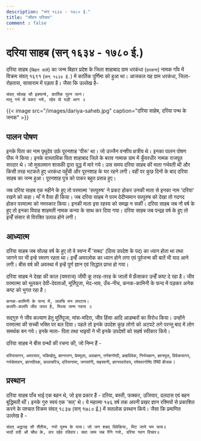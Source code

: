```yaml
---
description: "सन् १६३४ - १७८० ई."
title: "जीवन परिचय"
comment : false
---
```


दरिया साहब (सन् १६३४ - १७८० ई.)
===
दरिया साहब (`बिहार वाले`) का जन्म बिहार प्रदेश के जिला शाहाबाद ग्राम धरकंधा (`ढरकना`) नामक गाँव में विक्रम संवत् १६९१ (`सन् १६३४ ई.`) में कार्तिक पुर्णिमा को हुआ था। आजकल यह ग्राम धरकंधा, जिला-रोहतास, सासाराम में पड़ता है। जैसा कि उल्लेख है-

``` 
संवत् सोलह सौ इक्यान्वे, कार्तिक पूरन जान।
मातु गर्भ से प्रकट भये, रहेव दो घड़ी आन ॥
```

{{< image src="/images/dariya-saheb.jpg" caption="दरिया साहेब, दरिया पन्थ के जनक" >}}

पालन पोषण
---
इनके पिता का नाम पृथुदेव उर्फ़ पूरनशाह 'पीरू' था। जो उज्जैन वन्शीय क्षत्रीय थे। इनका पालन पोषण पीरू ने किया। इनके वास्ताविक पिता शाहाबाद जिले के बराव नामाक ग्राम में कुँवरधीर नामक राजपूत सरदार थे। जो मुसलमान शासकोँ द्वारा युद्ध में मारे गये। उस समय दरिया साहब की माता गर्भवती थी और किसी तरह भटकते हुए धरकंधा पहुँची और पूरनशाह के घर रहने लगी। वहीं पर कुछ दिनों के बाद दरिया साहब का जन्म हुआ। पूरनशाह पुत्र को पाकर बहुत प्रसन्न हुए।

जब दरिया साहब एक महीने के हुए तो परमात्मा 'सत्पुरुष' ने प्रकट होकर उनकी माता से इनका नाम 'दरिया' रखने को कहा। माँ ने वैसा ही किया। जब दरिया साहब ने परम देदीप्यमान सत्पुरुष को देखा तो गदगद होकर परमात्मा को नमस्कार किया। इनकी माता इस रहस्य को समझ न सकीं। दरिया साहब जब नौ वर्ष के हुए तो इनका विवाह शाहमती नामक कन्या के साथ कर दिया गया। दरिया साहब जब पन्द्रह वर्ष के हुए तो इन्हेँ संसार से विरक्ति उत्पन्न होने लगी।


आध्यात्म
---
दरिया साहब जब सोलह वर्ष के हुए तो वे स्वप्न मेँ 'सबद' (दिव्य उपदेश के पद) का ध्यान होता था तथा जागने पर भी इन्हे स्मरण रहता था। इन्हेँ अमरलोक का ध्यान होने लगा एवं पूर्वजन्म की बातें भी याद आने लगी। बीस वर्ष की अवस्था में इन्हें पूर्ण ज्ञान एवं सिद्धांत प्राप्त हो गया।

दरिया साहब ने देखा की काल (यमराज) जीवोँ कू तरह-तरह के जालों में फ़ँसाकर उन्हेँ कष्ट दे रहा है। जीव परमात्मा को भूलकर देवी-देवताओं, मूर्तिपूजा, भेद-भाव, उँच-नीच, कनक-कामिनी के फन्द में पड़कर अनेक कष्ट को भुगत रहा है।

```
कनक-कामिनी के फन्द में, ललचि मन लपटाय।
कलपि-कलपि जीव जरत है, मिथ्या जन्म गवाय ॥
```

सद्गुरु ने जीव कल्याण हेतु मूर्तिपूजा, मांस-मदिरा, जीव हिंसा आदि आडम्बरों का विरोध किया। उन्होंने परमात्मा की सच्ची भक्ति पर बल दिया। पहले तो इनके उपदेश कुछ लोगो को अटपटे लगे परन्तु बाद में लोग समर्थक बन गये। इनके माता- पिता तथा भाइयों ने भी इनके उपदेशों को सहर्ष स्वीकार किये।

दरिया साहब ने बीस ग्रन्थों की रचना की, जो निम्न हैं -

`दरियासागर`, `अमरसार`, `भक्तिहेतु`, `ज्ञानरतन`, `प्रेममूला`, `अग्रज्ञान`, `ग़णेशगोष्ठी`, `ब्रम्हविवेक`, `निर्भयज्ञान`, `ज्ञानमूल`, `विवेकसागर`, `गर्भचेतावन`, `ज्ञानदीपक`, `कालचरित्र`, `दरियानामा`, `जनसांगी`, `सहस्रानी`, `ज्ञानस्वरोदय`, `रमेश्वरगोष्ठि` तथा `बीजक`।


प्रस्थान
---
दरिया साहब पाँच भाई एक बहन थे, जो इस प्रकार हैं - दरिया, बस्ती, फक्कर, उजियार, दलदास एवं बहन बुद्धिमती थीं। इनके गुरु स्वयं एक 'सत्' थे। ये महात्मा १४६ वर्ष तक अपनी प्रखर ज्ञान रश्मियों से प्रकाशित करने के पश्चात विक्रम संवत् १८३७ (सन् १७८० ई.) में सतलोक प्रस्थान किये। जैसा कि प्रमाणित उल्लेख है -

```
संवत् अट्ठारह सौ सैंतीस, गयो पुरुष के पास। जो जन शबद विवेकिया, मिट जाये यम त्रास॥    
भादों वदी औ चौथ के, वार रहेव रविवार। सवा जाम जब रैनि गयो, दरिया गवन विचार॥
```
